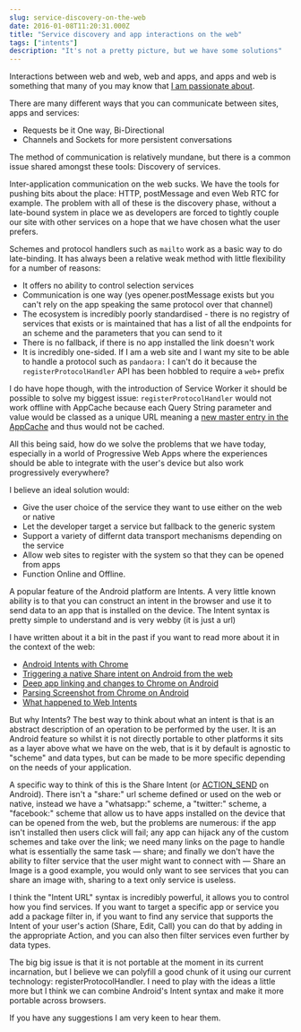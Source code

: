 ```yaml
---
slug: service-discovery-on-the-web
date: 2016-01-08T11:20:31.000Z
title: "Service discovery and app interactions on the web"
tags: ["intents"]
description: "It's not a pretty picture, but we have some solutions"
---
```


Interactions between web and web, web and apps, and apps and web is something that 
many of you may know that [I am passionate about](https://en.wikipedia.org/wiki/Web_Intents). 

There are many different ways that you can communicate between sites, apps and services:

* Requests be it One way, Bi-Directional
* Channels and Sockets for more persistent conversations

The method of communication is relatively mundane, but there is a common issue shared 
amongst these tools: Discovery of services.

Inter-application communication on the web sucks. We have the tools for pushing bits about the 
place: HTTP, postMessage and even Web RTC for example. The problem with all of these is the 
discovery phase, without a late-bound system in place we as developers are forced
to tightly couple our site with other services on a hope that we have chosen what the user prefers.

Schemes and protocol handlers such as `mailto` work as a basic way to do late-binding. It
has always been a relative weak method with little flexibility for a number of reasons: 

* It offers no ability to control selection services
* Communication is one way (yes opener.postMessage exists but you can't rely on the app speaking the same protocol over that channel)
* The ecosystem is incredibly poorly standardised - there is no registry of services that exists or is 
maintained that has a list of all the endpoints for an scheme and the parameters that you can send to it
* There is no fallback, if there is no app installed the link doesn't work
* It is incredibly one-sided. If I am a web site and I want my site to be able to handle a protocol
such as `pandaora:` I can't do it because the `registerProtocolHandler` API has been hobbled to require a `web+` prefix

I do have hope though, with the introduction of Service Worker it should be possible to solve my biggest 
issue: `registerProtocolHandler` would not work offline with AppCache because each Query String parameter and value
would be classed as a unique URL meaning a [new master entry in the AppCache](https://paul.kinlan.me/dear-appcache/) 
and thus would not be cached.

All this being said, how do we solve the problems that we have today, especially in 
a world of Progressive Web Apps where the experiences should be able to integrate
with the user's device but also work progressively everywhere?  

I believe an ideal solution would:

* Give the user choice of the service they want to use either on the web or native
* Let the developer target a service but fallback to the generic system
* Support a variety of differnt data transport mechanisms depending on the service
* Allow web sites to register with the system so that they can be opened from apps
* Function Online and Offline.

A popular feature of the Android platform are Intents. A very little known ability
is to that you can construct an intent in the browser and use it to send data to an
app that is installed on the device.  The Intent syntax is pretty simple to understand and
is very webby (it is just a url)

I have written about it a bit in the past if you want to read more about it in the context
of the web:

* [Android Intents with Chrome](https://developer.chrome.com/multidevice/android/intents)
* [Triggering a native Share intent on Android from the web](https://paul.kinlan.me/sharing-natively-on-android-from-the-web/)
* [Deep app linking and changes to Chrome on Android](https://paul.kinlan.me/deep-app-linking-on-android-and-chrome/)
* [Parsing Screenshot from Chrome on Android](https://paul.kinlan.me/parsing-screenshot-from-Chrome-for-Android-send-intent/)
* [What happened to Web Intents](https://paul.kinlan.me/what-happened-to-web-intents/)

But why Intents? The best way to think about what an intent is that is an abstract description 
of an operation to be performed by the user. It is an Android feature so whilst it is not
directly portable to other platforms it sits as a layer above what we have on the web, that is
it by default is agnostic to "scheme" and data types, but can be made to be more specific depending
on the needs of your application.

A specific way to think of this is the Share Intent (or [ACTION_SEND](http://developer.android.com/reference/android/content/Intent.html#ACTION_SEND) on Android).
There isn't a "share:" url scheme defined or used on the web or native, instead we have a "whatsapp:" scheme,
a "twitter:" scheme, a "facebook:" scheme that allow us to have apps installed on the device that can
be opened from the web, but the problems are numerous: if the app isn't installed then users click will fail;
any app can hijack any of the custom schemes and take over the link; we need many links on the page to handle 
what is essentially the same task &mdash; share; and finally we don't have the ability to filter service that 
the user might want to connect with &mdash; Share an Image is a good example, you would only want to see services that you can share an image with, sharing to a
text only service is useless.

I think the "Intent URL" syntax is incredibly powerful, it allows you to control how you find services. If you want to target a specific
app or service you add a package filter in, if you want to find any service that supports the Intent of your user's action (Share, Edit, Call)
you can do that by adding in the appropriate Action, and you can also then filter services even further by data types.  

The big big issue is that it is not portable at the moment in its current incarnation, 
but I believe we can polyfill a good chunk of it using our current technology: registerProtocolHandler. I need to play with the ideas a little more but 
I think we can combine Android's Intent syntax and make it more portable across browsers.

If you have any suggestions I am very keen to hear them.

